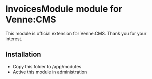 InvoicesModule module for Venne:CMS
===================================

This module is official extension for Venne:CMS. Thank you for your interest.

Installation
------------

- Copy this folder to /app/modules
- Active this module in administration
